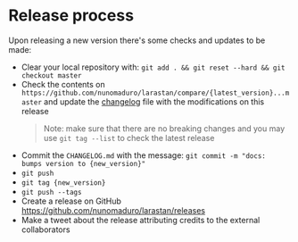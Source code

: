 # Release process

Upon releasing a new version there's some checks and updates to be made:

- Clear your local repository with: `git add . && git reset --hard && git checkout master`
- Check the contents on `https://github.com/nunomaduro/larastan/compare/{latest_version}...master`
  and update the [changelog](/CHANGELOG.md) file with the modifications on this release
  > Note: make sure that there are no breaking changes and you may use `git tag --list` to check the latest release
- Commit the `CHANGELOG.md` with the message: `git commit -m "docs: bumps version to {new_version}"`
- `git push`
- `git tag {new_version}`
- `git push --tags`
- Create a release on GitHub https://github.com/nunomaduro/larastan/releases
- Make a tweet about the release attributing credits to the external collaborators
